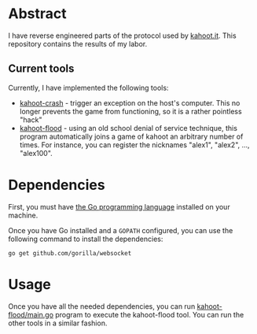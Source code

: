 # Abstract

I have reverse engineered parts of the protocol used by [kahoot.it](http://kahoot.it). This repository contains the results of my labor.

## Current tools

Currently, I have implemented the following tools:

 * [kahoot-crash](kahoot-crash/) - trigger an exception on the host's computer. This no longer prevents the game from functioning, so it is a rather pointless "hack"
 * [kahoot-flood](kahoot-flood/) - using an old school denial of service technique, this program automatically joins a game of kahoot an arbitrary number of times. For instance, you can register the nicknames "alex1", "alex2", ..., "alex100".

# Dependencies

First, you must have [the Go programming language](https://golang.org/doc/install) installed on your machine.

Once you have Go installed and a `GOPATH` configured, you can use the following command to install the dependencies:

    go get github.com/gorilla/websocket

# Usage

Once you have all the needed dependencies, you can run [kahoot-flood/main.go](kahoot-flood/main.go) program to execute the kahoot-flood tool. You can run the other tools in a similar fashion.
